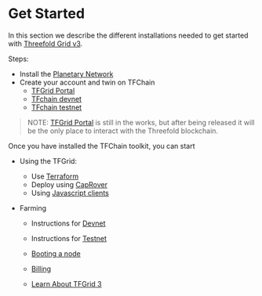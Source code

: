 
# Get Started

In this section we describe the different installations needed to get started with [Threefold Grid v3](https://library.threefold.me/info/tfgrid/#/grid/grid_home.md).

Steps:

- Install the [Planetary Network](grid3_planetary_network)
- Create your account and twin on TFChain
  - [TFGrid Portal](manual3_portal_home)
  - [TFchain devnet](grid3_tfchain_init_devnet)
  - [TFchain testnet](grid3_tfchain_init_testnet)

> NOTE: [TFGrid Portal](manual3_portal_home) is still in the works, but after being released it will be the only place to interact with the Threefold blockchain.

Once you have installed the TFChain toolkit, you can start 

- Using the TFGrid:  
  - Use [Terraform](grid3_terraform_home)
  - Deploy using [CapRover](terraform_caprover)
  - Using [Javascript clients](grid3_javascript_home) 

- Farming
  - Instructions for [Devnet](create_farm_devnet)
  - Instructions for [Testnet](create_farm_testnet)
  - [Booting a node](booting_node)

  - [Billing](@grid3_billing)
  - [Learn About TFGrid 3](@manual3_tfgrid_home)
  
  